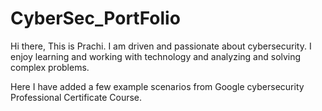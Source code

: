 # CyberSec_PortFolio

Hi there, This is Prachi. I am driven and passionate about cybersecurity. I enjoy learning and working with technology and
analyzing and solving complex problems.

Here I have added a few example scenarios from Google cybersecurity Professional Certificate Course.
